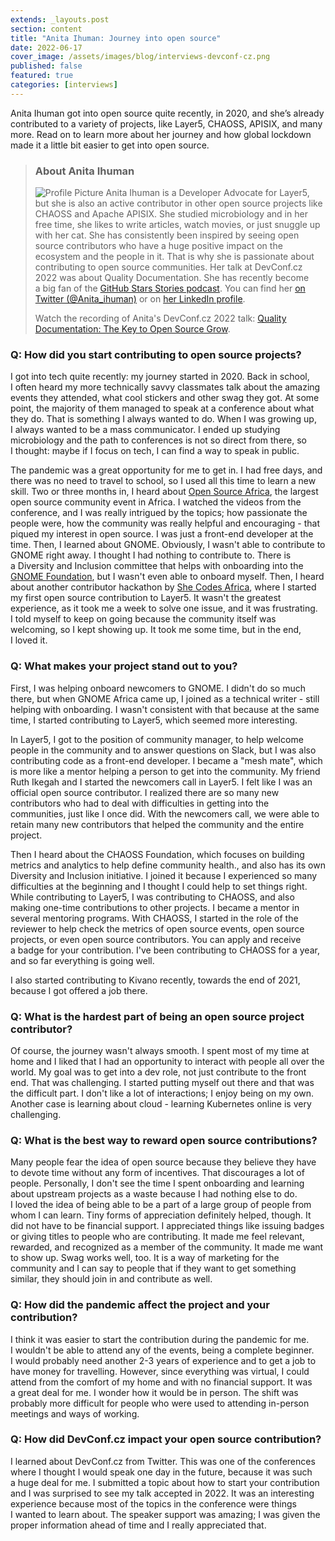 ```yaml
---
extends: _layouts.post
section: content
title: "Anita Ihuman: Journey into open source"
date: 2022-06-17
cover_image: /assets/images/blog/interviews-devconf-cz.png
published: false
featured: true
categories: [interviews]
---
```


Anita Ihuman got into open source quite recently, in 2020, and she’s already contributed to a&nbsp;variety of projects, like Layer5, CHAOSS, APISIX, and many more. Read on to learn more about her journey and how global lockdown made it a&nbsp;little bit easier to get into open source.


> ### **About Anita Ihuman**
>
> ![Profile Picture](/assets/images/blog/interviews/aihuman.jpg) Anita Ihuman is a&nbsp;Developer Advocate for Layer5, but she is also an active contributor in other open source projects like CHAOSS and Apache APISIX. She studied microbiology and in her free time, she likes to write articles, watch movies, or just snuggle up with her cat. She has consistently been inspired  by seeing  open source contributors who have a&nbsp;huge positive impact on the ecosystem and the people in it. That is why she is passionate about contributing to open source communities. Her talk at DevConf.cz 2022 was about Quality Documentation. She has recently become a&nbsp;big fan of the [GitHub Stars Stories podcast](https://podcasts.apple.com/us/podcast/github-stars-stories-are-you-the-next-github-star/id1454033321?i=1000532958847). You can find her [on Twitter (@Anita_ihuman)](https://twitter.com/Anita_ihuman) or on [her LinkedIn profile](https://www.linkedin.com/in/anita-ihuman/). 
>
> Watch the recording of Anita's DevConf.cz 2022 talk: [Quality Documentation: The Key to Open Source Grow](https://youtu.be/WKfUfUvY7Tk).

### Q: How did you start contributing to open source projects?

I&nbsp;got into tech quite recently: my journey started in 2020. Back in school, I&nbsp;often heard my more technically savvy classmates talk about the amazing events they attended, what cool stickers and other swag they got. At some point, the majority of them managed to speak at a&nbsp;conference about what they do. That is something I&nbsp;always wanted to do. When I&nbsp;was growing up, I&nbsp;always wanted to be a&nbsp;mass communicator. I&nbsp;ended up studying microbiology and the path to conferences is not so direct from there, so I&nbsp;thought: maybe if I&nbsp;focus on tech, I&nbsp;can find a&nbsp;way to speak in public.

The pandemic was a&nbsp;great opportunity for me to get in. I&nbsp;had free days, and there was no need to travel to school, so I&nbsp;used all this time to learn a&nbsp;new skill. Two or three months in, I&nbsp;heard about [Open Source Africa](https://oscafrica.org/), the largest open source community event in Africa. I&nbsp;watched the videos from the conference, and I&nbsp;was really intrigued by the topics; how passionate the people were, how the community was really helpful and encouraging - that piqued my interest in open source. I&nbsp;was just a&nbsp;front-end developer at the time. Then, I&nbsp;learned about GNOME. Obviously, I&nbsp;wasn't able to contribute to GNOME right away. I&nbsp;thought I&nbsp;had nothing to contribute to. There is a&nbsp;Diversity and Inclusion committee that helps with onboarding into the [GNOME Foundation](https://foundation.gnome.org/), but I&nbsp;wasn't even able to onboard myself. Then, I&nbsp;heard about another contributor hackathon by [She Codes Africa](https://shecodeafrica.org/), where I&nbsp;started my first open source contribution to Layer5. It wasn't the greatest experience, as it took me a&nbsp;week to solve one issue, and it was frustrating. I&nbsp;told myself to keep on going because the community itself was welcoming, so I&nbsp;kept showing up. It took me some time, but in the end, I&nbsp;loved it.

### Q: What makes your project stand out to you?

First, I&nbsp;was helping onboard newcomers to GNOME. I&nbsp;didn't do so much there, but when GNOME Africa came up, I&nbsp;joined as a&nbsp;technical writer - still helping with onboarding. I&nbsp;wasn't consistent with that because at the same time, I&nbsp;started contributing to Layer5, which seemed more interesting. 

In Layer5, I&nbsp;got to the position of community manager, to help welcome people in the community and to answer questions on Slack, but I&nbsp;was also contributing code as a&nbsp;front-end developer. I&nbsp;became a&nbsp;"mesh mate", which is more like a&nbsp;mentor helping a&nbsp;person to get into the community. My friend Ruth Ikegah and I&nbsp;started the newcomers call in Layer5. I&nbsp;felt like I&nbsp;was an official open source contributor. I&nbsp;realized there are so many new contributors who had to deal with difficulties in getting into the communities, just like I&nbsp;once did. With the newcomers call, we were able to retain many new contributors that helped the community and the entire project.

Then I&nbsp;heard about the CHAOSS Foundation, which focuses on building metrics and analytics to help define community health., and also has its own Diversity and Inclusion initiative. I&nbsp;joined it because I&nbsp;experienced so many difficulties at the beginning and I&nbsp;thought I&nbsp;could help to set things right. While contributing to Layer5, I&nbsp;was contributing to CHAOSS, and also making one-time contributions to other projects. I&nbsp;became a&nbsp;mentor in several mentoring programs. With CHAOSS, I&nbsp;started in the role of the reviewer to help check the metrics of open source events, open source projects, or even open source contributors. You can apply and receive a&nbsp;badge for your contribution. I've been contributing to CHAOSS for a&nbsp;year, and so far everything is going well.

I&nbsp;also started contributing to Kivano recently, towards the end of 2021, because I&nbsp;got offered a&nbsp;job there.

### Q: What is the hardest part of being an open source project contributor?

Of course, the journey wasn't always smooth. I&nbsp;spent most of my time at home and I&nbsp;liked that I&nbsp;had an opportunity to interact with people all over the world. My goal was to get into a&nbsp;dev role, not just contribute to the front end. That was challenging. I&nbsp;started putting myself out there and that was the difficult part. I&nbsp;don't like a&nbsp;lot of interactions; I&nbsp;enjoy being on my own. Another case is learning about cloud - learning Kubernetes online is very challenging.

### Q: What is the best way to reward open source contributions?

Many people fear the idea of open source because they believe they have to devote time without any form of incentives. That discourages a&nbsp;lot of people. Personally, I&nbsp;don't see the time I&nbsp;spent onboarding and learning about upstream projects as a&nbsp;waste because I&nbsp;had nothing else to do. I&nbsp;loved the idea of being able to be a&nbsp;part of a&nbsp;large group of people from whom I&nbsp;can learn. Tiny forms of appreciation definitely helped, though. It did not have to be financial support. I&nbsp;appreciated things like issuing badges or giving titles to people who are contributing. It made me feel relevant, rewarded, and recognized as a&nbsp;member of the community. It made me want to show up. Swag works well, too. It is a&nbsp;way of marketing for the community and I&nbsp;can say to people that if they want to get something similar, they should join in and contribute as well.

### Q: How did the pandemic affect the project and your contribution?

I&nbsp;think it was easier to start the contribution during the pandemic for me. I&nbsp;wouldn't be able to attend any of the events, being a&nbsp;complete beginner. I&nbsp;would probably need another 2-3 years of experience and to get a&nbsp;job to have money for travelling. However, since everything was virtual, I&nbsp;could attend from the comfort of my home and with no financial support. It was a&nbsp;great deal for me. I&nbsp;wonder how it would be in person. The shift was probably more difficult for people who were used to attending in-person meetings and ways of working.

### Q: How did DevConf.cz impact your open source contribution?

I&nbsp;learned about DevConf.cz from Twitter. This was one of the conferences where I&nbsp;thought I&nbsp;would speak one day in the future, because it was such a&nbsp;huge deal for me. I&nbsp;submitted a&nbsp;topic about how to start your contribution and I&nbsp;was surprised to see my talk accepted in 2022. It was an interesting experience because most of the topics in the conference were things I&nbsp;wanted to learn about. The speaker support was amazing; I&nbsp;was given the proper information ahead of time and I&nbsp;really appreciated that.
